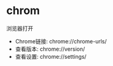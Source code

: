 # chrom

浏览器打开
* Chrome链接: chrome://chrome-urls/
* 查看版本: chrome://version/
* 查看设置: chrome://settings/
